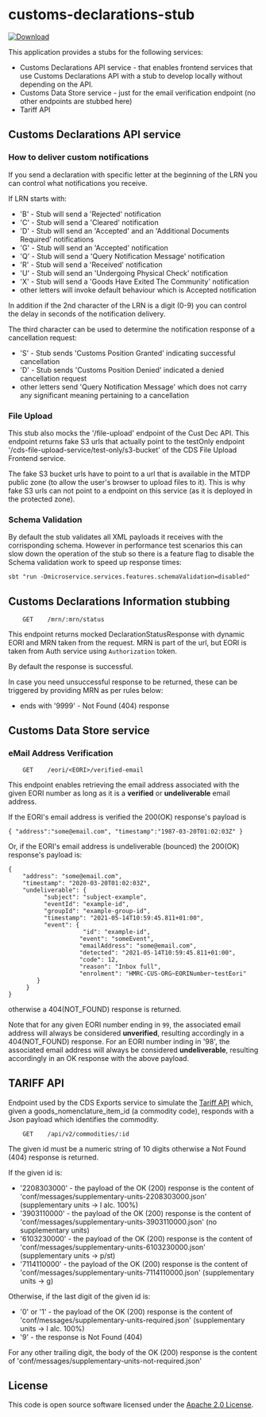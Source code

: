 
# customs-declarations-stub

 [ ![Download](https://api.bintray.com/packages/hmrc/releases/customs-declarations-stub/images/download.svg) ](https://bintray.com/hmrc/releases/customs-declarations-stub/_latestVersion)

This application provides a stubs for the following services:
* Customs Declarations API service - that enables frontend services that use Customs Declarations API with a stub to develop locally without depending on the API. 
* Customs Data Store service - just for the email verification endpoint (no other endpoints are stubbed here)
* Tariff API

## Customs Declarations API service

### How to deliver custom notifications
If you send a declaration with specific letter at the beginning of the LRN you can control what notifications you receive.

If LRN starts with:
- 'B' - Stub will send a 'Rejected' notification
- 'C' - Stub will send a 'Cleared' notification
- 'D' - Stub will send an 'Accepted' and an 'Additional Documents Required' notifications
- 'G' - Stub will send an 'Accepted' notification
- 'Q' - Stub will send a 'Query Notification Message' notification
- 'R' - Stub will send a 'Received' notification
- 'U' - Stub will send an 'Undergoing Physical Check' notification
- 'X' - Stub will send a 'Goods Have Exited The Community' notification
- other letters will invoke default behaviour which is Accepted notification

In addition if the 2nd character of the LRN is a digit (0-9) you can control the delay in seconds of the notification delivery.

The third character can be used to determine the notification response of a cancellation request:
- 'S' - Stub sends 'Customs Position Granted' indicating successful cancellation
- 'D' - Stub sends 'Customs Position Denied' indicated a denied cancellation request
- other letters send 'Query Notification Message' which does not carry any significant meaning pertaining to a cancellation

### File Upload
This stub also mocks the '/file-upload' endpoint of the Cust Dec API. This endpoint returns fake S3 urls that actually point 
to the testOnly endpoint '/cds-file-upload-service/test-only/s3-bucket' of the CDS File Upload Frontend service.

The fake S3 bucket urls have to point to a url that is available in the MTDP public zone (to allow the user's browser to upload
files to it). This is why fake S3 urls can not point to a endpoint on this service (as it is deployed in the protected zone). 

### Schema Validation
By default the stub validates all XML payloads it receives with the corrisponding schema. However in performance test scenarios this can
slow down the operation of the stub so there is a feature flag to disable the Schema validation work to speed up response times:

`sbt "run -Dmicroservice.services.features.schemaValidation=disabled"`

## Customs Declarations Information stubbing
```
    GET    /mrn/:mrn/status
```
This endpoint returns mocked DeclarationStatusResponse with dynamic EORI and MRN taken from the request.
MRN is part of the url, but EORI is taken from Auth service using `Authorization` token.

By default the response is successful.

In case you need unsuccessful response to be returned, these can be triggered by providing MRN as per rules below:
- ends with '9999' - Not Found (404) response

## Customs Data Store service
### eMail Address Verification
```
    GET    /eori/<EORI>/verified-email
```
This endpoint enables retrieving the email address associated with the given EORI number as long as it is a **verified** or **undeliverable** email address.

If the EORI's email address is verified the 200(OK) response's payload is
```
{ "address":"some@email.com", "timestamp":"1987-03-20T01:02:03Z" }
```
Or, if the EORI's email address is undeliverable (bounced) the 200(OK) response's payload is:
```
{
    "address": "some@email.com",
    "timestamp": "2020-03-20T01:02:03Z",
    "undeliverable": {
          "subject": "subject-example",
          "eventId": "example-id",
          "groupId": "example-group-id",
          "timestamp": "2021-05-14T10:59:45.811+01:00",
          "event": {
                     "id": "example-id",
                    "event": "someEvent",
                    "emailAddress": "some@email.com",
                    "detected": "2021-05-14T10:59:45.811+01:00",
                    "code": 12,
                    "reason": "Inbox full",
                    "enrolment": "HMRC-CUS-ORG~EORINumber~testEori"
        }
     }
}
```
otherwise a 404(NOT_FOUND) response is returned.

Note that for any given EORI number ending in `99`, the associated email address will always be considered **unverified**, resulting accordingly in a 404(NOT_FOUND) response.
For an EORI number inding in '98', the associated email address will always be considered **undeliverable**, resulting accordingly in an OK response with the above payload.


## TARIFF API
Endpoint used by the CDS Exports service to simulate the [Tariff API](https://api.trade-tariff.service.gov.uk/reference.html#get-commodities-id)
which, given a goods_nomenclature_item_id (a commodity code), responds with a Json payload which identifies the commodity.

```
    GET    /api/v2/commodities/:id
```

The given id must be a numeric string of 10 digits otherwise a Not Found (404) response is returned.

If the given id is:
- '2208303000' - the payload of the OK (200) response is the content of 'conf/messages/supplementary-units-2208303000.json' (supplementary units -> l alc. 100%)
- '3903110000' - the payload of the OK (200) response is the content of 'conf/messages/supplementary-units-3903110000.json' (no supplementary units)
- '6103230000' - the payload of the OK (200) response is the content of 'conf/messages/supplementary-units-6103230000.json' (supplementary units -> p/st)
- '7114110000' - the payload of the OK (200) response is the content of 'conf/messages/supplementary-units-7114110000.json' (supplementary units -> g)

Otherwise, if the last digit of the given id is:
- '0' or '1' - the payload of the OK (200) response is the content of 'conf/messages/supplementary-units-required.json' (supplementary units -> l alc. 100%)
- '9' - the response is Not Found (404)

For any other trailing digit, the body of the OK (200) response is the content of 'conf/messages/supplementary-units-not-required.json' 

## License

This code is open source software licensed under the [Apache 2.0 License]("http://www.apache.org/licenses/LICENSE-2.0.html").
